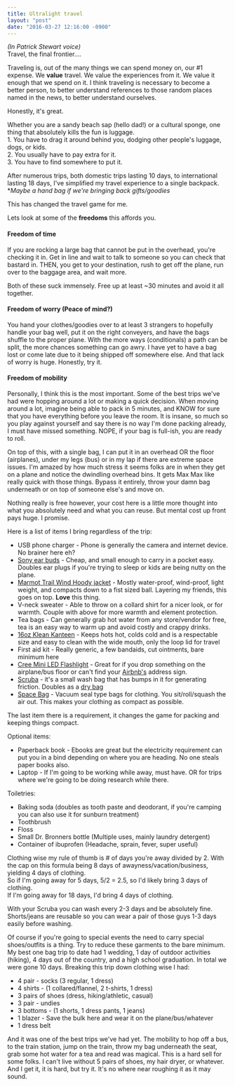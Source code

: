 ```yaml
---
title: Ultralight travel
layout: "post"
date: "2016-03-27 12:16:00 -0900"
---
```



*(In Patrick Stewart voice)*  
Travel, the final frontier....

Traveling is, out of the many things we can spend money on, our #1 expense. We **value** travel. We value the experiences from it. We value it enough that we spend on it.
I think traveling is necessary to become a better person, to better understand references to those random places named in the news, to better understand ourselves.

Honestly, it's great.

Whether you are a sandy beach sap (hello dad!) or a cultural sponge, one thing that absolutely kills the fun is luggage.  
	1.  You have to drag it around behind you, dodging other people's luggage, dogs, or kids.  
	2.  You usually have to pay extra for it.  
	3.  You have to find somewhere to put it.  

After numerous trips, both domestic trips lasting 10 days, to international lasting 18 days, I've simplified my travel experience to a single backpack.   
\**Maybe a hand bag if we're bringing back gifts/goodies*  

This has changed the travel game for me.  

Lets look at some of the **freedoms** this affords you.  

#### Freedom of time
If you are rocking a large bag that cannot be put in the overhead, you're checking it in. Get in line and wait to talk to someone so you can check that bastard in.
THEN, you get to your destination, rush to get off the plane, run over to the baggage area, and wait more.

Both of these suck immensely. Free up at least ~30 minutes and avoid it all together.

#### Freedom of worry (Peace of mind?)
You hand your clothes/goodies over to at least 3 strangers to hopefully handle your bag well, put it on the right conveyers, and have the bags shuffle to the proper plane. With the more ways (conditionals) a path can be split, the more chances something can go awry. I have yet to have a bag lost or come late due to it being shipped off somewhere else. And that lack of worry is huge. Honestly, try it.

#### Freedom of mobility
Personally, I think this is the most important. Some of the best trips we've had were hopping around a lot or making a quick decision. When moving around a lot, imagine being able to pack in 5 minutes, and KNOW for sure that you have everything before you leave the room. It is insane, so much so you play against yourself and say there is no way I'm done packing already, I must have missed something. NOPE, if your bag is full-ish, you are ready to roll.

On top of this, with a single bag, I can put it in an overhead OR the floor (airplanes), under my legs (bus) or in my lap if there are extreme space issues. I'm amazed by how much stress it seems folks are in when they get on a plane and notice the dwindling overhead bins. It gets Max Max like really quick with those things. Bypass it entirely, throw your damn bag underneath or on top of someone else's and move on.

Nothing really is free however, your cost here is a little more thought into what you absolutely need and what you can reuse. But mental cost up front pays huge. I promise.

Here is a list of items I bring regardless of the trip:

<ul>
	<li>USB phone charger - Phone is generally the camera and internet device. No brainer here eh?</li>
	<li><a href="http://www.amazon.com/gp/product/B00IJXBX74/ref=as_li_qf_sp_asin_il_tl?ie=UTF8&camp=1789&creative=9325&creativeASIN=B00IJXBX74&linkCode=as2&tag=papa00-20&linkId=BNQQ7QYDTBQEI2EU" target="_blank">Sony ear buds</a> - Cheap, and small enough to carry in a pocket easy. Doubles ear plugs if you're trying to sleep or kids are being nutty on the plane.</li>
	<li><a href="http://www.amazon.com/gp/product/B00LG9KXY2/ref=as_li_qf_sp_asin_il_tl?ie=UTF8&camp=1789&creative=9325&creativeASIN=B00LG9KXY2&linkCode=as2&tag=papa00-20&linkId=M5F53PXEXKQ3MAY2" target="_blank">Marmot Trail Wind Hoody jacket</a> - Mostly water-proof, wind-proof, light weight, and compacts down to a fist sized ball. Layering my friends, this goes on top. <b>Love</b> this thing.</li>
	<li>V-neck sweater - Able to throw on a collard shirt for a nicer look, or for warmth. Couple with above for more warmth and element protection.</li>
	<li>Tea bags - Can generally grab hot water from any store/vendor for free, tea is an easy way to warm up and avoid costly and crappy drinks.</li>
	<li><a href="http://www.amazon.com/gp/product/B004RRKAJS/ref=as_li_qf_sp_asin_il_tl?ie=UTF8&camp=1789&creative=9325&creativeASIN=B004RRKAJS&linkCode=as2&tag=papa00-20&linkId=LNM3S2O7ZMNHKL73" target="_blank">16oz Klean Kanteen</a> - Keeps hots hot, colds cold and is a respectable size and easy to clean with the wide mouth, only the loop lid for travel</li>
	<li>First aid kit - Really generic, a few bandaids, cut ointments, bare minimum here</li>
	<li><a href="http://www.amazon.com/gp/product/B00CEOII9K/ref=as_li_qf_sp_asin_il_tl?ie=UTF8&camp=1789&creative=9325&creativeASIN=B00CEOII9K&linkCode=as2&tag=papa00-20&linkId=E44TEVOYLXCG6PI3" target="_blank">Cree Mini LED Flashlight</a> - Great for if you drop something on the airplane/bus floor or can't find your <a href="https://www.airbnb.com/c/ssoto4?s=8" target="_blank">Airbnb's</a> address sign.</li>
	<li><a href="http://www.amazon.com/gp/product/B00BUI7HFC/ref=as_li_qf_sp_asin_il_tl?ie=UTF8&camp=1789&creative=9325&creativeASIN=B00BUI7HFC&linkCode=as2&tag=papa00-20&linkId=S6S6RT2O3CTKL4TY" target="_blank">Scruba</a> - it's a small wash bag that has bumps in it for generating friction. Doubles as a <a href="https://en.wikipedia.org/wiki/Dry_bag" target="_blank">dry bag</a></li>
	<li><a href="http://www.amazon.com/gp/product/B00XHDM6HW/ref=as_li_qf_sp_asin_il_tl?ie=UTF8&camp=1789&creative=9325&creativeASIN=B00XHDM6HW&linkCode=as2&tag=papa00-20&linkId=PLP5POJZAAZSOIEY" target="_blank">Space Bag</a> - Vacuum seal type bags for clothing. You sit/roll/squash the air out. This makes your clothing as compact as possible.</li>
</ul>

The last item there is a requirement, it changes the game for packing and keeping things compact.

Optional items:

<ul>
	<li>Paperback book - Ebooks are great but the electricity requirement can put you in a bind depending on where you are heading. No one steals paper books also.</li>
	<li>Laptop - If I'm going to be working while away, must have. OR for trips where we're going to be doing research while there.</li>
</ul>

Toiletries:

<ul>
	<li>Baking soda (doubles as tooth paste and deodorant, if you're camping you can also use it for sunburn treatment)</li>
	<li>Toothbrush</li>
	<li>Floss</li>
	<li>Small Dr. Bronners bottle (Multiple uses, mainly laundry detergent)</li>
	<li>Container of ibuprofen (Headache, sprain, fever, super useful)</li>
</ul>

Clothing wise my rule of thumb is # of days you're away divided by 2. With the cap on this formula being 8 days of awayness/vacation/business, yielding 4 days of clothing.  
So if I'm going away for 5 days, 5/2 = 2.5, so I'd likely bring 3 days of clothing.  
If I'm going away for 18 days, I'd bring 4 days of clothing.  

With your Scruba you can wash every 2-3 days and be absolutely fine.  
Shorts/jeans are reusable so you can wear a pair of those guys 1-3 days easily before washing.  

Of course if you're going to special events the need to carry special shoes/outfits is a thing. Try to reduce these garments to the bare minimum.
My best one bag trip to date had 1 wedding, 1 day of outdoor activities (hiking), 4 days out of the country, and a high school graduation. In total we were gone 10 days.
Breaking this trip down clothing wise I had:  

<ul>
	<li>4 pair - socks (3 regular, 1 dress)</li>
	<li>4 shirts - (1 collared/flannel, 2 t-shirts, 1 dress)</li>
	<li>3 pairs of shoes (dress, hiking/athletic, casual)</li>
	<li>3 pair - undies</li>
	<li>3 bottoms - (1 shorts, 1 dress pants, 1 jeans)</li>
	<li>1 blazer - Save the bulk here and wear it on the plane/bus/whatever</li>
	<li>1 dress belt</li>
</ul>

And it was one of the best trips we've had yet. The mobility to hop off a bus, to the train station, jump on the train, throw my bag underneath the seat, grab some hot water for a tea and read was magical.
This is a hard sell for some folks. I can't live without 5 pairs of shoes, my hair dryer, or whatever. And I get it, it is hard, but try it. It's no where near roughing it as it may sound.

